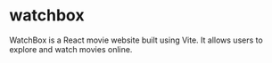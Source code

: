 # watchbox
WatchBox is a React movie website built using Vite. It allows users to explore and watch movies online.
